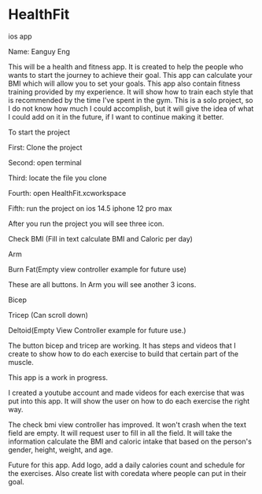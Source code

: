 # HealthFit
ios app 

Name: Eanguy Eng

This will be a health and fitness app.
It is created to help the people who wants to start the journey to achieve their goal.
This app can calculate your BMI which will allow you to set your goals.
This app also contain fitness training provided by my experience.
It will show how to train each style that is recommended by the time I've spent in the gym.
This is a solo project, so I do not know how much I could accomplish, but it will give the idea
of what I could add on it in the future, if I want to continue making it better.

To start the project

First: Clone the project 

Second: open terminal

Third: locate the file you clone

Fourth: open HealthFit.xcworkspace

Fifth: run the project on ios 14.5 iphone 12 pro max

After you run the project you will see three icon. 

Check BMI (Fill in text calculate BMI and Caloric per day)

Arm

Burn Fat(Empty view controller example for future use)

These are all buttons. In Arm you will see another 3 icons.

Bicep

Tricep (Can scroll down)

Deltoid(Empty View Controller example for future use.)

The button bicep and tricep are working. It has steps and videos that I create to show how to
do each exercise to build that certain part of the muscle.

This app is a work in progress. 

I created a youtube account and made videos for each exercise that was put into this app. It will show
the user on how to do each exercise the right way.

The check bmi view controller has improved. It won't crash when the text field are empty. It
will request user to fill in all the field. It will take the information calculate the BMI and
caloric intake that based on the person's gender, height, weight, and age.

Future for this app. Add logo, add a daily calories count and schedule for the exercises. Also create list with coredata where people can put in their goal.
